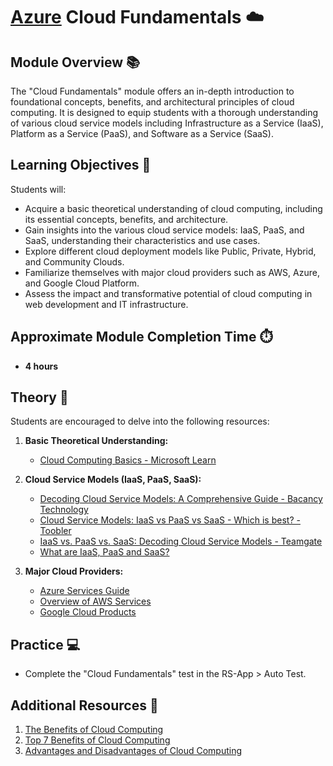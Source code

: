 # [Azure](../../) Cloud Fundamentals ☁️

## Module Overview 📚

The "Cloud Fundamentals" module offers an in-depth introduction to foundational concepts, benefits, and architectural principles of cloud computing. It is designed to equip students with a thorough understanding of various cloud service models including Infrastructure as a Service (IaaS), Platform as a Service (PaaS), and Software as a Service (SaaS).

## Learning Objectives 🎯

Students will:

- Acquire a basic theoretical understanding of cloud computing, including its essential concepts, benefits, and architecture.
- Gain insights into the various cloud service models: IaaS, PaaS, and SaaS, understanding their characteristics and use cases.
- Explore different cloud deployment models like Public, Private, Hybrid, and Community Clouds.
- Familiarize themselves with major cloud providers such as AWS, Azure, and Google Cloud Platform.
- Assess the impact and transformative potential of cloud computing in web development and IT infrastructure.

## Approximate Module Completion Time ⏱️

- **4 hours**

## Theory 📖

Students are encouraged to delve into the following resources:

1. **Basic Theoretical Understanding:**
   - [Cloud Computing Basics - Microsoft Learn](https://docs.microsoft.com/en-us/learn/modules/principles-cloud-computing/)

2. **Cloud Service Models (IaaS, PaaS, SaaS):**
   - [Decoding Cloud Service Models: A Comprehensive Guide - Bacancy Technology](https://www.bacancytechnology.com/blog/cloud-service-models)
   - [Cloud Service Models: IaaS vs PaaS vs SaaS - Which is best? - Toobler](https://www.toobler.com/blog/cloud-service-models-iaas-paas-saas)
   - [IaaS vs. PaaS vs. SaaS: Decoding Cloud Service Models - Teamgate](https://www.teamgate.com/blog/iaas-vs-paas-vs-saas/)
   - [What are IaaS, PaaS and SaaS?](https://www.ibm.com/topics/iaas-paas-saas)

3. **Major Cloud Providers:**
   - [Azure Services Guide](https://azure.microsoft.com/en-us/products/)
   - [Overview of AWS Services](https://aws.amazon.com/products/)
   - [Google Cloud Products](https://cloud.google.com/products)

## Practice 💻

- Complete the "Cloud Fundamentals" test in the RS-App > Auto Test.

## Additional Resources 📘

1. [The Benefits of Cloud Computing](https://aws.amazon.com/what-is-cloud-computing/#Benefits)
2. [Top 7 Benefits of Cloud Computing](https://creative-computing.co.uk/top-7-benefits-of-cloud-computing/)
3. [Advantages and Disadvantages of Cloud Computing](https://cloud.google.com/learn/advantages-of-cloud-computing)
